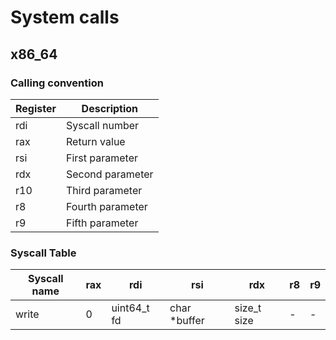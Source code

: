 # System calls

## x86_64
### Calling convention

| Register | Description |
|----------|-------------|
| rdi | Syscall number |
| rax | Return value |
| rsi | First parameter |
| rdx | Second parameter |
| r10 | Third parameter |
| r8 | Fourth parameter |
| r9 | Fifth parameter |

### Syscall Table

| Syscall name | rax | rdi | rsi | rdx | r8 | r9 |
|--------------|-----|-----|-----|-----|----|----|
| write        |  0  | uint64_t fd | char *buffer | size_t size | - | - |